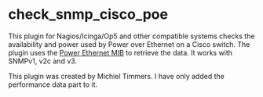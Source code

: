 # check_snmp_cisco_poe

This plugin for Nagios/Icinga/Op5 and other compatible systems checks the availability and power used by Power over Ethernet on a Cisco switch.
The plugin uses the [Power Ethernet MIB](https://tools.ietf.org/html/rfc3621) to retrieve the data.
It works with SNMPv1, v2c and v3.

This plugin was created by Michiel Timmers. I have only added the performance data part to it.



